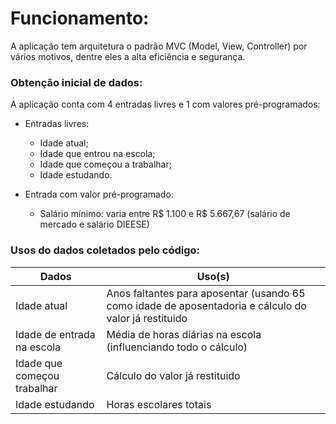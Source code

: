 # Funcionamento:
A aplicação tem arquitetura o padrão MVC (Model, View, Controller) por vários motivos, dentre eles a alta eficiência e segurança.

### Obtenção inicial de dados:
A aplicação conta com 4 entradas livres e 1 com valores pré-programados:
- Entradas livres:
  - Idade atual;
  - Idade que entrou na escola;
  - Idade que começou a trabalhar;
  - Idade estudando.

- Entrada com valor pré-programado:
  - Salário mínimo: varia entre R$ 1.100 e R$ 5.667,67 (salário de mercado e salário DIEESE)

### Usos do dados coletados pelo código:
|Dados| Uso(s)|
|-----|-------|
|Idade atual|Anos faltantes para aposentar (usando 65 como idade de aposentadoria e cálculo do valor já restituido|
|Idade de entrada na escola|Média de horas diárias na escola (influenciando todo o cálculo)|
|Idade que começou trabalhar|Cálculo do valor já restituido|
|Idade estudando|Horas escolares totais|

